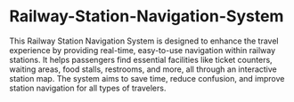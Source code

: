 # Railway-Station-Navigation-System
 This Railway Station Navigation System is designed to enhance the travel experience by providing real-time, easy-to-use navigation within railway stations. It helps passengers find essential facilities like ticket counters, waiting areas, food stalls, restrooms, and more, all through an interactive station map. The system aims to save time, reduce confusion, and improve station navigation for all types of travelers.
